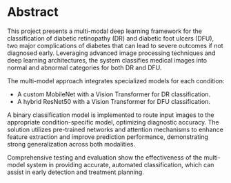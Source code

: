 # Abstract

This project presents a multi-modal deep learning framework for the classification of diabetic retinopathy (DR) and diabetic foot ulcers (DFU), two major complications of diabetes that can lead to severe outcomes if not diagnosed early. Leveraging advanced image processing techniques and deep learning architectures, the system classifies medical images into normal and abnormal categories for both DR and DFU.

The multi-model approach integrates specialized models for each condition:

- A custom MobileNet with a Vision Transformer for DR classification.
- A hybrid ResNet50 with a Vision Transformer for DFU classification.

A binary classification model is implemented to route input images to the appropriate condition-specific model, optimizing diagnostic accuracy. The solution utilizes pre-trained networks and attention mechanisms to enhance feature extraction and improve prediction performance, demonstrating strong generalization across both modalities.

Comprehensive testing and evaluation show the effectiveness of the multi-model system in providing accurate, automated classification, which can assist in early detection and treatment planning.

